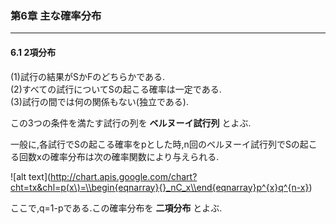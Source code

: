 ### 第6章 主な確率分布  
---
  
#### 6.1 2項分布  

(1)試行の結果がSかFのどちらかである.  
(2)すべての試行についてSの起こる確率は一定である.  
(3)試行の間では何の関係もない(独立である).  

この3つの条件を満たす試行の列を **ベルヌーイ試行列** とよぶ.  

一般に,各試行でSの起こる確率をpとした時,n回のベルヌーイ試行列でSの起こる回数xの確率分布は次の確率関数により与えられる.  

![alt text](http://chart.apis.google.com/chart?cht=tx&chl=p(x\)=\\begin{eqnarray}{}_nC_x\\end{eqnarray}p^{x}q^{n-x})  

ここで,q=1-pである.この確率分布を **二項分布** とよぶ.  



